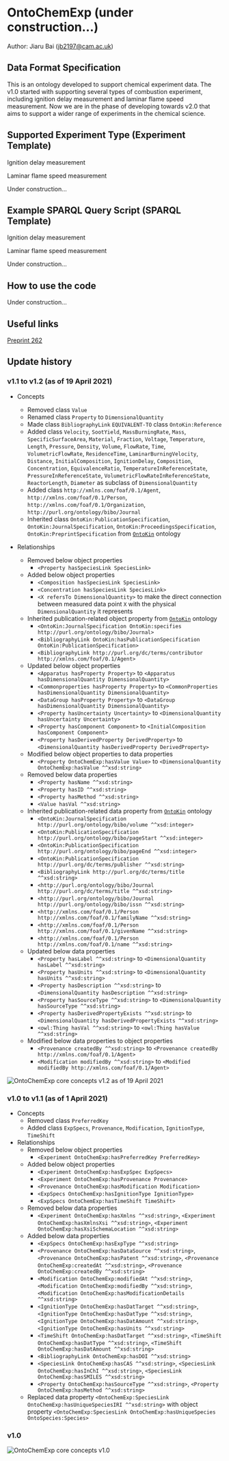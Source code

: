 # OntoChemExp (under construction...)

Author: Jiaru Bai (jb2197@cam.ac.uk)

## Data Format Specification

This is an ontology developed to support chemical experiment data. The v1.0 started with supporting several types of combustion experiment, including ignition delay measurement and laminar flame speed measurement. Now we are in the phase of developing towards v2.0 that aims to support a wider range of experiments in the chemical science. 



## Supported Experiment Type (Experiment Template)

Ignition delay measurement

Laminar flame speed measurement

Under construction...



## Example SPARQL Query Script (SPARQL Template)

Ignition delay measurement

Laminar flame speed measurement

Under construction...



## How to use the code

Under construction...



## Useful links

[Preprint 262](https://como.ceb.cam.ac.uk/preprints/262/)



## Update history

### v1.1 to v1.2 (as of 19 April 2021)

- Concepts

  - Removed class `Value`
  - Renamed class `Property` to `DimensionalQuantity`
  - Made class `BibliographyLink` `EQUIVALENT-TO` class `OntoKin:Reference`
  - Added class `Velocity`, `SootYield`, `MassBurningRate`, `Mass`, `SpecificSurfaceArea`, `Material`, `Fraction`, `Voltage`, `Temperature`, `Length`, `Pressure`, `Density`, `Volume`, `FlowRate`, `Time`, `VolumetricFlowRate`, `ResidenceTime`, `LaminarBurningVelocity`, `Distance`, `InitialComposition`, `IgnitionDelay`, `Composition`, `Concentration`, `EquivalenceRatio`, `TemperatureInReferenceState`, `PressureInReferenceState`, `VolumetricFlowRateInReferenceState`, `ReactorLength`, `Diameter` as subclass of `DimensionalQuantity`
  - Added class `http://xmlns.com/foaf/0.1/Agent`, `http://xmlns.com/foaf/0.1/Person`, `http://xmlns.com/foaf/0.1/Organization`, `http://purl.org/ontology/bibo/Journal`
  - Inherited class `OntoKin:PublicationSpecification`, `OntoKin:JournalSpecification`, `OntoKin:ProceedingsSpecification`, `OntoKin:PreprintSpecification` from [`OntoKin`](http://theworldavatar.com/ontology/ontokin/OntoKin.owl) ontology

- Relationships

  - Removed below object properties
    - `<Property hasSpeciesLink SpeciesLink>`
  - Added below object properties
    - `<Composition hasSpeciesLink SpeciesLink>`
    - `<Concentration hasSpeciesLink SpeciesLink>`
    - `<X refersTo DimensionalQuantity>` to make the direct connection between measured data point `X` with the physical `DimensionalQuantity` it represents
  - Inherited publication-related object property from [`OntoKin`](http://theworldavatar.com/ontology/ontokin/OntoKin.owl) ontology
    - `<OntoKin:JournalSpecification OntoKin:specifies http://purl.org/ontology/bibo/Journal>`
    - `<BibliographyLink OntoKin:hasPublicationSpecification OntoKin:PublicationSpecification>`
    - `<BibliographyLink http://purl.org/dc/terms/contributor http://xmlns.com/foaf/0.1/Agent>`
  - Updated below object properties
    - `<Apparatus hasProperty Property>` to `<Apparatus hasDimensionalQuantity DimensionalQuantity>`
    - `<Commonproperties hasProperty Property>` to `<CommonProperties hasDimensionalQuantity DimensionalQuantity>`
    - `<DataGroup hasProperty Property>` to `<DataGroup hasDimensionalQuantity DimensionalQuantity>`
    - `<Property hasUncertainty Uncertainty>` to `<DimensionalQuantity hasUncertainty Uncertainty>`
    - `<Property hasComponent Component>` to `<InitialComposition hasComponent Component>`
    - `<Property hasDerivedProperty DerivedProperty>` to `<DimensionalQuantity hasDerivedProperty DerivedProperty>`
  - Modified below object properties to data properties
    - `<Property OntoChemExp:hasValue Value>` to `<DimensionalQuantity OntoChemExp:hasValue ^^xsd:string>`
  - Removed below data properties
    - `<Property hasName ^^xsd:string>`
    - `<Property hasID ^^xsd:string>`
    - `<Property hasMethod ^^xsd:string>`
    - `<Value hasVal ^^xsd:string>`
  - Inherited publication-related data property from [`OntoKin`](http://theworldavatar.com/ontology/ontokin/OntoKin.owl) ontology
      - `<OntoKin:JournalSpecification http://purl.org/ontology/bibo/volume ^^xsd:integer>`
      - `<OntoKin:PublicationSpecification http://purl.org/ontology/bibo/pageStart ^^xsd:integer>`
      - `<OntoKin:PublicationSpecification http://purl.org/ontology/bibo/pageEnd ^^xsd:integer>`
      - `<OntoKin:PublicationSpecification http://purl.org/dc/terms/publisher ^^xsd:string>`
      - `<BibliographyLink http://purl.org/dc/terms/title ^^xsd:string>`
      - `<http://purl.org/ontology/bibo/Journal http://purl.org/dc/terms/title ^^xsd:string>`
      - `<http://purl.org/ontology/bibo/Journal http://purl.org/ontology/bibo/issn ^^xsd:string>`
      - `<http://xmlns.com/foaf/0.1/Person http://xmlns.com/foaf/0.1/familyName ^^xsd:string>`
      - `<http://xmlns.com/foaf/0.1/Person http://xmlns.com/foaf/0.1/givenName ^^xsd:string>`
      - `<http://xmlns.com/foaf/0.1/Person http://xmlns.com/foaf/0.1/name ^^xsd:string>`
  - Updated below data properties
    - `<Property hasLabel ^^xsd:string>` to `<DimensionalQuantity hasLabel ^^xsd:string>`
    - `<Property hasUnits ^^xsd:string>` to `<DimensionalQuantity hasUnits ^^xsd:string>`
    - `<Property hasDescription ^^xsd:string>` to `<DimensionalQuantity hasDescription ^^xsd:string>`
    - `<Property hasSourceType ^^xsd:string>` to `<DimensionalQuantity hasSourceType ^^xsd:string>`
    - `<Property hasDerivedPropertyExists ^^xsd:string>` to `<DimensionalQuantity hasDerivedPropertyExists ^^xsd:string>`
    - `<owl:Thing hasVal ^^xsd:string>` to `<owl:Thing hasValue ^^xsd:string>`
  - Modified below data properties to object properties
    - `<Provenance createdBy ^^xsd:string>` to `<Provenance createdBy http://xmlns.com/foaf/0.1/Agent>`
    - `<Modification modifiedBy ^^xsd:string>` to `<Modified modifiedBy http://xmlns.com/foaf/0.1/Agent>`

![OntoChemExp core concepts v1.2 as of 19 April 2021](https://lucid.app/publicSegments/view/23814531-dc4e-47f1-81ba-787ff40709bd/image.png)

### v1.0 to v1.1 (as of 1 April 2021)

- Concepts
  - Removed class `PreferredKey`
  - Added class `ExpSpecs`, `Provenance`, `Modification`, `IgnitionType`, `TimeShift`
- Relationships
  - Removed below object properties
    - `<Experiment OntoChemExp:hasPreferredKey PreferredKey>`
  - Added below object properties
    - `<Experiment OntoChemExp:hasExpSpec ExpSpecs>`
    - `<Experiment OntoChemExp:hasProvenance Provenance>`
    - `<Provenance OntoChemExp:hasModification Modification>`
    - `<ExpSpecs OntoChemExp:hasIgnitionType IgnitionType>`
    - `<ExpSpecs OntoChemExp:hasTimeShift TimeShift>`
  - Removed below data properties
    - `<Experiment OntoChemExp:hasXmlns ^^xsd:string>`, `<Experiment OntoChemExp:hasXmlnsXsi ^^xsd:string>`, `<Experiment OntoChemExp:hasXsiSchemaLocation ^^xsd:string>`
  - Added below data properties
    - `<ExpSpecs OntoChemExp:hasExpType ^^xsd:string>`
    - `<Provenance OntoChemExp:hasDataSource ^^xsd:string>`, `<Provenance OntoChemExp:hasPatent ^^xsd:string>`, `<Provenance OntoChemExp:createdAt ^^xsd:string>`, `<Provenance OntoChemExp:createdBy ^^xsd:string>`
    - `<Modification OntoChemExp:modifiedAt ^^xsd:string>`, `<Modification OntoChemExp:modifiedBy ^^xsd:string>`, `<Modification OntoChemExp:hasModificationDetails ^^xsd:string>`
    - `<IgnitionType OntoChemExp:hasDatTarget ^^xsd:string>`, `<IgnitionType OntoChemExp:hasDatType ^^xsd:string>`, `<IgnitionType OntoChemExp:hasDatAmount ^^xsd:string>`, `<IgnitionType OntoChemExp:hasUnits ^^xsd:string>`
    - `<TimeShift OntoChemExp:hasDatTarget ^^xsd:string>`, `<TimeShift OntoChemExp:hasDatType ^^xsd:string>`, `<TimeShift OntoChemExp:hasDatAmount ^^xsd:string>`
    - `<BibliographyLink OntoChemExp:hasDOI ^^xsd:string>`
    - `<SpeciesLink OntoChemExp:hasCAS ^^xsd:string>`, `<SpeciesLink OntoChemExp:hasInChI ^^xsd:string>`, `<SpeciesLink OntoChemExp:hasSMILES ^^xsd:string>`
    - `<Property OntoChemExp:hasSourceType ^^xsd:string>`, `<Property OntoChemExp:hasMethod ^^xsd:string>`
  - Replaced data property `<OntoChemExp:SpeciesLink OntoChemExp:hasUniqueSpeciesIRI ^^xsd:string>` with object property `<OntoChemExp:SpeciesLink OntoChemExp:hasUniqueSpecies OntoSpecies:Species>`

### v1.0

![OntoChemExp core concepts v1.0](https://lucid.app/publicSegments/view/5ac5846a-b0ae-4077-abb1-3d1bf1a3a01c/image.png)